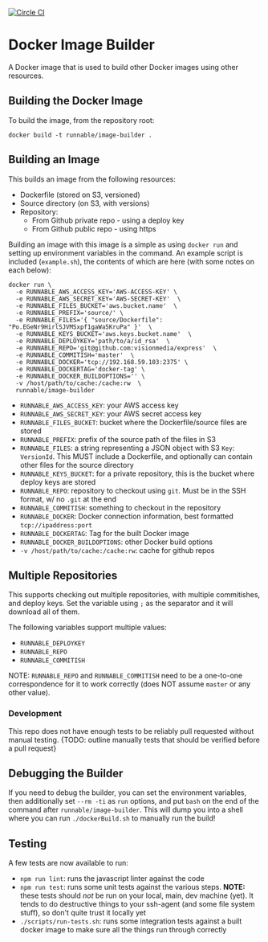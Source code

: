 [![Circle CI](https://circleci.com/gh/CodeNow/image-builder.svg?style=svg&circle-token=88ba2c8c095692ffd21461040e1ee822e7ee30ee)](https://circleci.com/gh/CodeNow/image-builder)

# Docker Image Builder

A Docker image that is used to build other Docker images using other resources.

## Building the Docker Image

To build the image, from the repository root:

```
docker build -t runnable/image-builder .
```

## Building an Image

This builds an image from the following resources:

- Dockerfile (stored on S3, versioned)
- Source directory (on S3, with versions)
- Repository:
  - From Github private repo - using a deploy key
  - From Github public repo - using https

Building an image with this image is a simple as using `docker run` and setting up environment variables in the command. An example script is included (`example.sh`), the contents of which are here (with some notes on each below):

```
docker run \
  -e RUNNABLE_AWS_ACCESS_KEY='AWS-ACCESS-KEY' \
  -e RUNNABLE_AWS_SECRET_KEY='AWS-SECRET-KEY'  \
  -e RUNNABLE_FILES_BUCKET='aws.bucket.name'  \
  -e RUNNABLE_PREFIX='source/' \
  -e RUNNABLE_FILES='{ "source/Dockerfile": "Po.EGeNr9HirlSJVMSxpf1gaWa5KruPa" }'  \
  -e RUNNABLE_KEYS_BUCKET='aws.keys.bucket.name'  \
  -e RUNNABLE_DEPLOYKEY='path/to/a/id_rsa'  \
  -e RUNNABLE_REPO='git@github.com:visionmedia/express'  \
  -e RUNNABLE_COMMITISH='master'  \
  -e RUNNABLE_DOCKER='tcp://192.168.59.103:2375' \
  -e RUNNABLE_DOCKERTAG='docker-tag' \
  -e RUNNABLE_DOCKER_BUILDOPTIONS='' \
  -v /host/path/to/cache:/cache:rw  \
  runnable/image-builder
```

- `RUNNABLE_AWS_ACCESS_KEY`: your AWS access key
- `RUNNABLE_AWS_SECRET_KEY`: your AWS secret access key
- `RUNNABLE_FILES_BUCKET`: bucket where the Dockerfile/source files are stored
- `RUNNABLE_PREFIX`: prefix of the source path of the files in S3
- `RUNNABLE_FILES`: a string representing a JSON object with S3 `Key`: `VersionId`. This MUST include a Dockerfile, and optionally can contain other files for the source directory
- `RUNNABLE_KEYS_BUCKET`: for a private repository, this is the bucket where deploy keys are stored
- `RUNNABLE_REPO`: repository to checkout using `git`. Must be in the SSH format, w/ no `.git` at the end
- `RUNNABLE_COMMITISH`: something to checkout in the repository
- `RUNNABLE_DOCKER`: Docker connection information, best formatted `tcp://ipaddress:port`
- `RUNNABLE_DOCKERTAG`: Tag for the built Docker image
- `RUNNABLE_DOCKER_BUILDOPTIONS`: other Docker build options
-  `-v /host/path/to/cache:/cache:rw`: cache for github repos

## Multiple Repositories

This supports checking out multiple repositories, with multiple commitishes, and deploy keys. Set the variable using `;` as the separator and it will download all of them.

The following variables support multiple values:

- `RUNNABLE_DEPLOYKEY`
- `RUNNABLE_REPO`
- `RUNNABLE_COMMITISH`

NOTE: `RUNNABLE_REPO` and `RUNNABLE_COMMITISH` need to be a one-to-one correspondence for it to work correctly (does NOT assume `master` or any other value).

### Development

This repo does not have enough tests to be reliably pull requested without manual testing.
{TODO: outline manually tests that should be verified before a pull request}

## Debugging the Builder

If you need to debug the builder, you can set the environment variables, then additionally set `--rm -ti` as `run` options, and put `bash` on the end of the command after `runnable/image-builder`. This will dump you into a shell where you can run `./dockerBuild.sh` to manually run the build!

## Testing

A few tests are now available to run:

- `npm run lint`: runs the javascript linter against the code
- `npm run test`: runs some unit tests against the various steps. **NOTE:** these tests should _not_ be run on your local, main, dev machine (yet). It tends to do destructive things to your ssh-agent (and some file system stuff), so don't quite trust it locally yet
- `./scripts/run-tests.sh`: runs some integration tests against a built docker image to make sure all the things run through correctly
